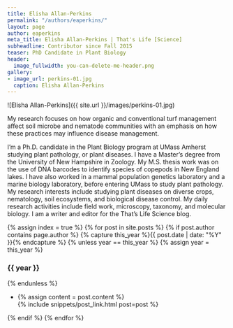 ```yaml
---
title: Elisha Allan-Perkins
permalink: "/authors/eaperkins/"
layout: page
author: eaperkins
meta_title: Elisha Allan-Perkins | That's Life [Science]
subheadline: Contributor since Fall 2015
teaser: PhD Candidate in Plant Biology
header:
  image_fullwidth: you-can-delete-me-header.png
gallery:
- image_url: perkins-01.jpg
  caption: Elisha Allan-Perkins
---
```


![Elisha Allan-Perkins]({{ site.url }}/images/perkins-01.jpg)

My research focuses on how organic and conventional turf management affect soil microbe and nematode communities with an emphasis on how these practices may influence disease management.

I’m a Ph.D. candidate in the Plant Biology program at UMass Amherst studying plant pathology, or plant diseases.  I have a Master’s degree from the University of New Hampshire in Zoology. My M.S. thesis work was on the use of DNA barcodes to identify species of copepods in New England lakes. I have also worked in a mammal population genetics laboratory and a marine biology laboratory, before entering UMass to study plant pathology. My research interests include studying plant diseases on diverse crops, nematology, soil ecosystems, and biological disease control. My daily research activities include field work, microscopy, taxonomy, and molecular biology. I am a writer and editor for the That’s Life Science blog.

{% assign index = true %}
{% for post in site.posts %}
{% if post.author contains page.author %}
{% capture this_year %}{{ post.date | date: "%Y" }}{% endcapture %}
{% unless year == this_year %}
{% assign year = this_year %}
<h3>{{ year }}</h3>
{% endunless %}
<ul style="list-style-type:disc">
 <li> 
 {% assign content = post.content %} 
 <article>
 {% include snippets/post_link.html post=post %}
 </article>
 </li>
</ul>
{% endif %}
{% endfor %}

